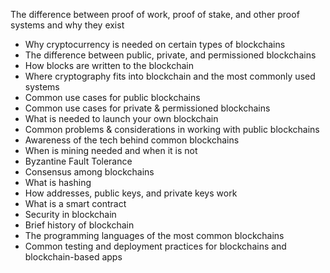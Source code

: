 The difference between proof of work, proof of stake, and other proof systems and why they exist

* Why cryptocurrency is needed on certain types of blockchains
* The difference between public, private, and permissioned blockchains
* How blocks are written to the blockchain
* Where cryptography fits into blockchain and the most commonly used systems
* Common use cases for public blockchains
* Common use cases for private 
  &
   permissioned blockchains
* What is needed to launch your own blockchain
* Common problems 
  &
   considerations in working with public blockchains
* Awareness of the tech behind common blockchains
* When is mining needed and when it is not
* Byzantine Fault Tolerance
* Consensus among blockchains
* What is hashing
* How addresses, public keys, and private keys work
* What is a smart contract
* Security in blockchain
* Brief history of blockchain
* The programming languages of the most common blockchains
* Common testing and deployment practices for blockchains and blockchain-based apps




